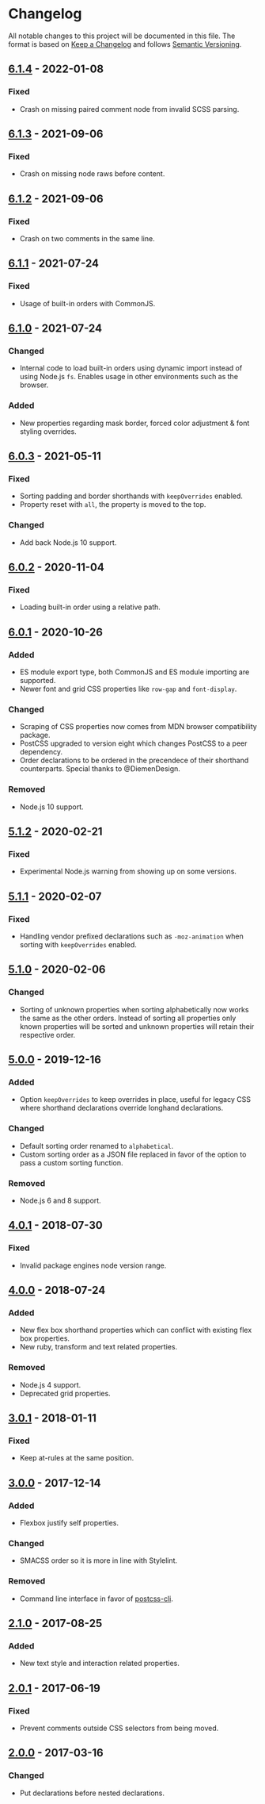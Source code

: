 # Changelog
All notable changes to this project will be documented in this file.
The format is based on [Keep a Changelog](http://keepachangelog.com/en/1.0.0/) and follows [Semantic Versioning](http://semver.org/spec/v2.0.0.html).

## [6.1.4] - 2022-01-08
### Fixed
- Crash on missing paired comment node from invalid SCSS parsing.

## [6.1.3] - 2021-09-06
### Fixed
- Crash on missing node raws before content.

## [6.1.2] - 2021-09-06
### Fixed
- Crash on two comments in the same line.

## [6.1.1] - 2021-07-24
### Fixed
- Usage of built-in orders with CommonJS.

## [6.1.0] - 2021-07-24
### Changed
- Internal code to load built-in orders using dynamic import instead of using Node.js `fs`. Enables usage in other environments such as the browser.
### Added
- New properties regarding mask border, forced color adjustment & font styling overrides.

## [6.0.3] - 2021-05-11
### Fixed
- Sorting padding and border shorthands with `keepOverrides` enabled.
- Property reset with `all`, the property is moved to the top.
### Changed
- Add back Node.js 10 support.

## [6.0.2] - 2020-11-04
### Fixed
- Loading built-in order using a relative path.

## [6.0.1] - 2020-10-26
### Added
- ES module export type, both CommonJS and ES module importing are supported.
- Newer font and grid CSS properties like `row-gap` and `font-display`.
### Changed
- Scraping of CSS properties now comes from MDN browser compatibility package.
- PostCSS upgraded to version eight which changes PostCSS to a peer dependency.
- Order declarations to be ordered in the precendece of their shorthand counterparts. Special thanks to @DiemenDesign.
### Removed
- Node.js 10 support.

## [5.1.2] - 2020-02-21
### Fixed
- Experimental Node.js warning from showing up on some versions.

## [5.1.1] - 2020-02-07
### Fixed
- Handling vendor prefixed declarations such as `-moz-animation` when sorting with `keepOverrides` enabled.

## [5.1.0] - 2020-02-06
### Changed
- Sorting of unknown properties when sorting alphabetically now works the same as the other orders. Instead of sorting all properties only known properties will be sorted and unknown properties will retain their respective order.

## [5.0.0] - 2019-12-16
### Added
- Option `keepOverrides` to keep overrides in place, useful for legacy CSS where shorthand declarations override longhand declarations.

### Changed
- Default sorting order renamed to `alphabetical`.
- Custom sorting order as a JSON file replaced in favor of the option to pass a custom sorting function.

### Removed
- Node.js 6 and 8 support.

## [4.0.1] - 2018-07-30
### Fixed
- Invalid package engines node version range.

## [4.0.0] - 2018-07-24
### Added
- New flex box shorthand properties which can conflict with existing flex box properties.
- New ruby, transform and text related properties.

### Removed
- Node.js 4 support.
- Deprecated grid properties.

## [3.0.1] - 2018-01-11
### Fixed
- Keep at-rules at the same position.

## [3.0.0] - 2017-12-14
### Added
- Flexbox justify self properties.

### Changed
- SMACSS order so it is more in line with Stylelint.

### Removed
- Command line interface in favor of [postcss-cli](https://github.com/postcss/postcss-cli).

## [2.1.0] - 2017-08-25
### Added
- New text style and interaction related properties.

## [2.0.1] - 2017-06-19
### Fixed
- Prevent comments outside CSS selectors from being moved.

## [2.0.0] - 2017-03-16
### Changed
- Put declarations before nested declarations.

[6.1.4]: https://github.com/Siilwyn/css-declaration-sorter/compare/v6.1.3...v6.1.4
[6.1.3]: https://github.com/Siilwyn/css-declaration-sorter/compare/v6.1.2...v6.1.3
[6.1.2]: https://github.com/Siilwyn/css-declaration-sorter/compare/v6.1.1...v6.1.2
[6.1.1]: https://github.com/Siilwyn/css-declaration-sorter/compare/v6.1.0...v6.1.1
[6.1.0]: https://github.com/Siilwyn/css-declaration-sorter/compare/v6.0.3...v6.1.0
[6.0.3]: https://github.com/Siilwyn/css-declaration-sorter/compare/v6.0.2...v6.0.3
[6.0.2]: https://github.com/Siilwyn/css-declaration-sorter/compare/v6.0.1...v6.0.2
[6.0.1]: https://github.com/Siilwyn/css-declaration-sorter/compare/v5.1.2...v6.0.1
[5.1.2]: https://github.com/Siilwyn/css-declaration-sorter/compare/v5.1.1...v5.1.2
[5.1.1]: https://github.com/Siilwyn/css-declaration-sorter/compare/v5.1.0...v5.1.1
[5.1.0]: https://github.com/Siilwyn/css-declaration-sorter/compare/v5.0.0...v5.1.0
[5.0.0]: https://github.com/Siilwyn/css-declaration-sorter/compare/v4.0.1...v5.0.0
[4.0.1]: https://github.com/Siilwyn/css-declaration-sorter/compare/v4.0.0...v4.0.1
[4.0.0]: https://github.com/Siilwyn/css-declaration-sorter/compare/v3.0.1...v4.0.0
[3.0.1]: https://github.com/Siilwyn/css-declaration-sorter/compare/v3.0.0...v3.0.1
[3.0.0]: https://github.com/Siilwyn/css-declaration-sorter/compare/v2.1.0...v3.0.0
[2.1.0]: https://github.com/Siilwyn/css-declaration-sorter/compare/v2.0.1...v2.1.0
[2.0.1]: https://github.com/Siilwyn/css-declaration-sorter/compare/v2.0.1...v2.0.0
[2.0.0]: https://github.com/Siilwyn/css-declaration-sorter/compare/v1.7.1...v2.0.0
